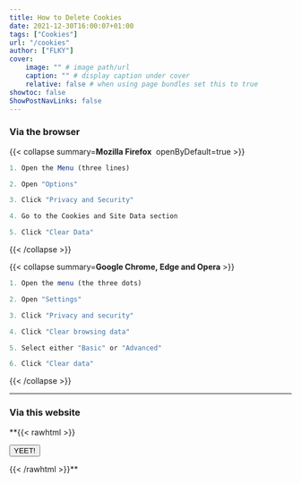 ```yaml
---
title: How to Delete Cookies
date: 2021-12-30T16:00:07+01:00
tags: ["Cookies"]
url: "/cookies"
author: ["FLKY"]
cover:
    image: "" # image path/url
    caption: "" # display caption under cover
    relative: false # when using page bundles set this to true
showtoc: false
ShowPostNavLinks: false
---
```



### Via the browser

{{< collapse summary=**Mozilla&nbsp;Firefox**&nbsp; openByDefault=true >}}
```ts
1. Open the Menu (three lines)

2. Open "Options"

3. Click "Privacy and Security"

4. Go to the Cookies and Site Data section

5. Click "Clear Data"
```
{{< /collapse >}}


{{< collapse summary=**Google&nbsp;Chrome,&nbsp;Edge&nbsp;and&nbsp;Opera** >}}

```ts
1. Open the menu (the three dots)

2. Open "Settings"

3. Click "Privacy and security"

4. Click "Clear browsing data"

5. Select either "Basic" or "Advanced"

6. Click "Clear data"
```

{{< /collapse >}}

---

### Via this website

**{{< rawhtml >}}

<button class="btn-deny flush">YEET!</button>

{{< /rawhtml >}}**